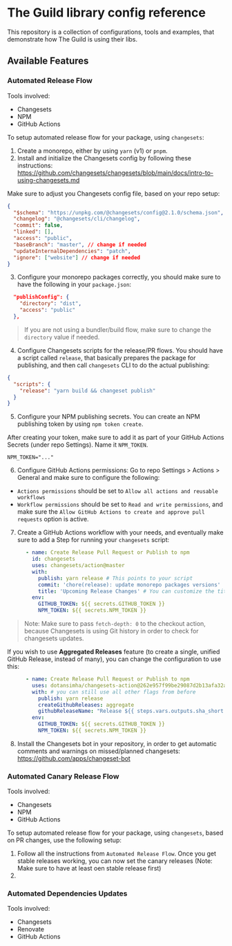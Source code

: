 # The Guild library config reference

This repository is a collection of configurations, tools and examples, that demonstrate how The Guild is using their libs.

## Available Features

### Automated Release Flow

Tools involved:
- Changesets
- NPM 
- GitHub Actions

To setup automated release flow for your package, using `changesets`:

1. Create a monorepo, either by using `yarn` (v1) or `pnpm`.
2. Install and initialize the Changesets config by following these instructions: https://github.com/changesets/changesets/blob/main/docs/intro-to-using-changesets.md 

Make sure to adjust you Changesets config file, based on your repo setup:

```json
{
  "$schema": "https://unpkg.com/@changesets/config@2.1.0/schema.json",
  "changelog": "@changesets/cli/changelog",
  "commit": false,
  "linked": [],
  "access": "public",
  "baseBranch": "master", // change if needed
  "updateInternalDependencies": "patch", 
  "ignore": ["website"] // change if needed
}
```

3. Configure your monorepo packages correctly, you should make sure to have the following in your `package.json`:

```json
  "publishConfig": {
    "directory": "dist",
    "access": "public"
  },
```

> If you are not using a bundler/build flow, make sure to change the `directory` value if needed.

4. Configure Changesets scripts for the release/PR flows. You should have a script called `release`, that basically prepares the package for publishing, and then call `changesets` CLI to do the actual publishing:

```json
{
  "scripts": {
    "release": "yarn build && changeset publish"
  }
}
```

5. Configure your NPM publishing secrets. You can create an NPM publishing token by using `npm token create`. 

After creating your token, make sure to add it as part of your GitHub Actions Secrets (under repo Settings). Name it `NPM_TOKEN`.

```
NPM_TOKEN="..."
```

6. Configure GitHub Actions permissions: Go to repo Settings > Actions > General and make sure to configure the following:

  - `Actions permissions` should be set to `Allow all actions and reusable workflows`
  - `Workflow permissions` should be set to `Read and write permissions`, and make sure the `Allow GitHub Actions to create and approve pull requests` option is active. 

7. Create a GitHub Actions workflow with your needs, and eventually make sure to add a Step for running your `changesets` script:

```yaml
      - name: Create Release Pull Request or Publish to npm
        id: changesets
        uses: changesets/action@master
        with:
          publish: yarn release # This points to your script
          commit: 'chore(release): update monorepo packages versions'  # You can customize the actual release commit name 
          title: 'Upcoming Release Changes' # You can customize the title of the Release PR if you want
        env:
          GITHUB_TOKEN: ${{ secrets.GITHUB_TOKEN }}
          NPM_TOKEN: ${{ secrets.NPM_TOKEN }}
```

> Note: Make sure to pass `fetch-depth: 0` to the checkout action, because Changesets is using Git history in order to check for changesets updates.

If you wish to use **Aggregated Releases** feature (to create a single, unified GitHub Release, instead of many), you can change the configuration to use this:

```yaml
      - name: Create Release Pull Request or Publish to npm
        uses: dotansimha/changesets-action@262e957f99be29087d2b13afa32a5d579bf1d080 # temporary, we are trying to get this merged
        with: # you can still use all other flags from before 
          publish: yarn release
          createGithubReleases: aggregate 
          githubReleaseName: "Release ${{ steps.vars.outputs.sha_short }} (from ${{ steps.vars.outputs.branch }})" # how to name the GitHub Release
        env:
          GITHUB_TOKEN: ${{ secrets.GITHUB_TOKEN }}
          NPM_TOKEN: ${{ secrets.NPM_TOKEN }}
```

8. Install the Changesets bot in your repository, in order to get automatic comments and warnings on missed/planned changesets: https://github.com/apps/changeset-bot 

### Automated Canary Release Flow 

Tools involved:
- Changesets
- NPM 
- GitHub Actions

To setup automated release flow for your package, using `changesets`, based on PR changes, use the following setup:

1. Follow all the instructions from `Automated Release Flow`. Once you get stable releases working, you can now set the canary releases (Note: Make sure to have at least oen stable release first) 
2. 


### Automated Dependencies Updates 

Tools involved:
- Changesets
- Renovate
- GitHub Actions

